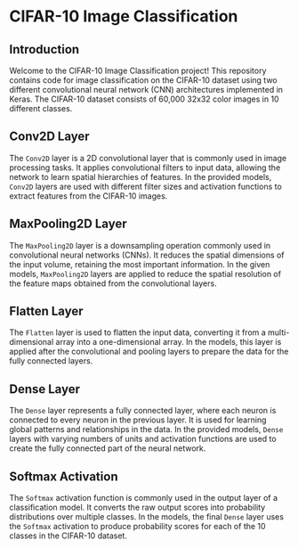 # CIFAR-10 Image Classification

## Introduction

Welcome to the CIFAR-10 Image Classification project! This repository contains code for image classification on the CIFAR-10 dataset using two different convolutional neural network (CNN) architectures implemented in Keras. The CIFAR-10 dataset consists of 60,000 32x32 color images in 10 different classes.
## Conv2D Layer

The `Conv2D` layer is a 2D convolutional layer that is commonly used in image processing tasks. It applies convolutional filters to input data, allowing the network to learn spatial hierarchies of features. In the provided models, `Conv2D` layers are used with different filter sizes and activation functions to extract features from the CIFAR-10 images.

## MaxPooling2D Layer

The `MaxPooling2D` layer is a downsampling operation commonly used in convolutional neural networks (CNNs). It reduces the spatial dimensions of the input volume, retaining the most important information. In the given models, `MaxPooling2D` layers are applied to reduce the spatial resolution of the feature maps obtained from the convolutional layers.

## Flatten Layer

The `Flatten` layer is used to flatten the input data, converting it from a multi-dimensional array into a one-dimensional array. In the models, this layer is applied after the convolutional and pooling layers to prepare the data for the fully connected layers.

## Dense Layer

The `Dense` layer represents a fully connected layer, where each neuron is connected to every neuron in the previous layer. It is used for learning global patterns and relationships in the data. In the provided models, `Dense` layers with varying numbers of units and activation functions are used to create the fully connected part of the neural network.

## Softmax Activation

The `Softmax` activation function is commonly used in the output layer of a classification model. It converts the raw output scores into probability distributions over multiple classes. In the models, the final `Dense` layer uses the `Softmax` activation to produce probability scores for each of the 10 classes in the CIFAR-10 dataset.
